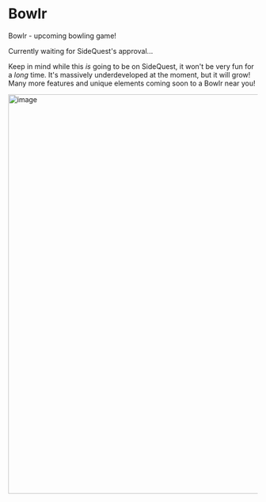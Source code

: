# Bowlr
Bowlr - upcoming bowling game!

Currently waiting for SideQuest's approval...

Keep in mind while this *is* going to be on SideQuest, it won't be very fun for a *long* time. It's massively underdeveloped at the moment, but it will grow! Many more features and unique elements coming soon to a Bowlr near you!

<img width="807" alt="image" src="https://user-images.githubusercontent.com/54677274/111073851-c80ad700-84b6-11eb-8ea7-b3dc2da846de.png">
